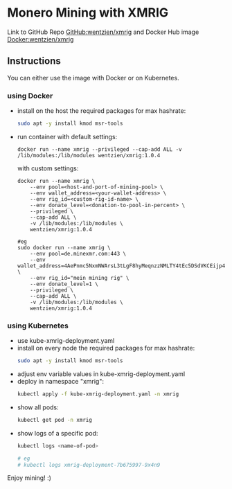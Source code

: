 # Monero Mining with XMRIG

Link to GitHub Repo [GitHub:wentzien/xmrig](https://github.com/wentzien/xmrig) and Docker Hub image [Docker:wentzien/xmrig](https://hub.docker.com/repository/docker/wentzien/xmrig)

## Instructions
You can either use the image with Docker or on Kubernetes.

### using Docker
* install on the host the required packages for max hashrate:
    ```bash
    sudo apt -y install kmod msr-tools
    ```
* run container
    with default settings:
    ```docker
    docker run --name xmrig --privileged --cap-add ALL -v /lib/modules:/lib/modules wentzien/xmrig:1.0.4
    ```
    with custom settings:
    ```docker
    docker run --name xmrig \
        --env pool=<host-and-port-of-mining-pool> \
        --env wallet_address=<your-wallet-address> \
        --env rig_id=<custom-rig-id-name> \
        --env donate_level=<donation-to-pool-in-percent> \
        --privileged \
        --cap-add ALL \
        -v /lib/modules:/lib/modules \
        wentzien/xmrig:1.0.4

    #eg
    sudo docker run --name xmrig \
        --env pool=de.minexmr.com:443 \
        --env wallet_address=4AePnmc5NxmNWArsL3tLgF8hyMeqnzzNMLTY4tEc5DSdVKCEijp4m7sckeUFU5ACChgVhoFHHasi2DFDFGp1METwNPDMbDs \
        --env rig_id="mein mining rig" \
        --env donate_level=1 \
        --privileged \
        --cap-add ALL \
        -v /lib/modules:/lib/modules \
        wentzien/xmrig:1.0.4
    ```


### using Kubernetes
* use kube-xmrig-deployment.yaml
* install on every node the required packages for max hashrate:
    ```bash
    sudo apt -y install kmod msr-tools
    ```
* adjust env variable values in kube-xmrig-deployment.yaml
* deploy in namespace "xmrig":
    ```bash
    kubectl apply -f kube-xmrig-deployment.yaml -n xmrig
    ```
* show all pods:
    ```bash
    kubectl get pod -n xmrig
    ```
* show logs of a specific pod:
    ```bash
    kubectl logs <name-of-pod>

    # eg
    # kubectl logs xmrig-deployment-7b675997-9x4n9
    ```

Enjoy mining! :)
